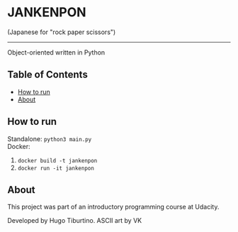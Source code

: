 # JANKENPON

(Japanese for "rock paper scissors")

---

Object-oriented written in Python

## Table of Contents

* [How to run](#how_to_run)
* [About](#about)

## How to run
Standalone: `python3 main.py`  
Docker:
1. `docker build -t jankenpon`
2. `docker run -it jankenpon`


## About
This project was part of an introductory programming course at Udacity.  

Developed by Hugo Tiburtino. ASCII art by VK
